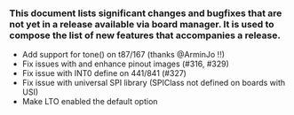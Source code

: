 ### This document lists significant changes and bugfixes that are not yet in a release available via board manager. It is used to compose the list of new features that accompanies a release.

* Add support for tone() on t87/167 (thanks @ArminJo !!)
* Fix issues with and enhance pinout images (#316, #329)
* Fix issue with INT0 define on 441/841 (#327)
* Fix issue with universal SPI library (SPIClass not defined on boards with USI)
* Make LTO enabled the default option
